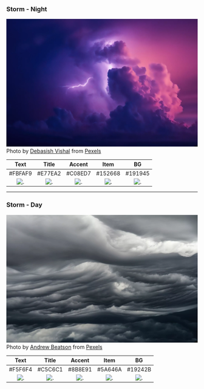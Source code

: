 ### Storm - Night
![storm-night](./storm-night.webp)  
Photo by [Debasish Vishal](https://www.pexels.com/@debasish-vishal-2516081) from [Pexels](https://www.pexels.com/)  

| Text    | Title   | Accent  | Item    | BG      |  
|:-------:|:-------:|:-------:|:-------:|:-------:|  
| #FBFAF9 | #E77EA2 | #C08ED7 | #152668 | #191945 |  
| ![.](https://via.placeholder.com/80x40/FBFAF9?text=+) | ![.](https://via.placeholder.com/80x40/E77EA2?text=+) | ![.](https://via.placeholder.com/80x40/C08ED7?text=+) | ![.](https://via.placeholder.com/80x40/152668?text=+) | ![.](https://via.placeholder.com/80x40/191945?text=+) |

----

### Storm - Day
![storm-day](./storm-day.webp)  
Photo by [Andrew Beatson](https://www.pexels.com/@andrew-beatson-2114196) from [Pexels](https://www.pexels.com/)

| Text    | Title   | Accent  | Item    | BG      |  
|:-------:|:-------:|:-------:|:-------:|:-------:|  
| #F5F6F4 | #C5C6C1 | #8B8E91 | #5A646A | #19242B |  
| ![.](https://via.placeholder.com/80x40/F5F6F4?text=+) | ![.](https://via.placeholder.com/80x40/C5C6C1?text=+) | ![.](https://via.placeholder.com/80x40/8B8E91?text=+) | ![.](https://via.placeholder.com/80x40/5A646A?text=+) | ![.](https://via.placeholder.com/80x40/19242B?text=+) |

